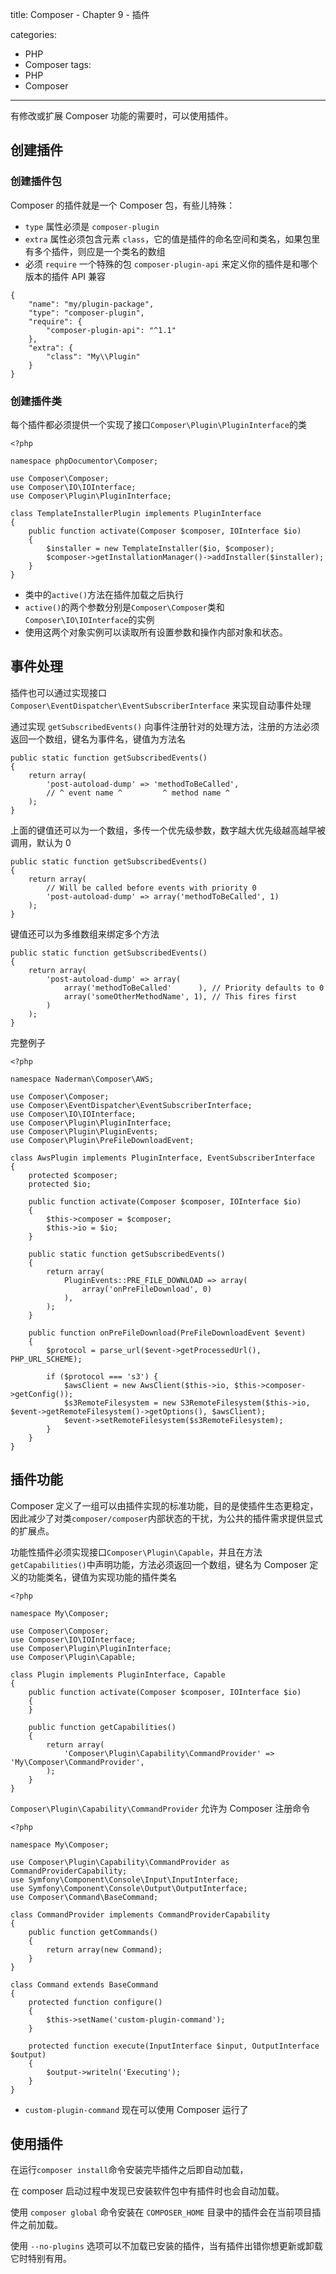 title: Composer - Chapter 9 - 插件

categories:
  - PHP
  - Composer
tags:
  - PHP
  - Composer

---

有修改或扩展 Composer 功能的需要时，可以使用插件。

<!--more-->

## 创建插件

### 创建插件包

Composer 的插件就是一个 Composer 包，有些儿特殊：
* `type` 属性必须是 `composer-plugin`
* `extra` 属性必须包含元素 `class`，它的值是插件的命名空间和类名，如果包里有多个插件，则应是一个类名的数组
* 必须 `require` 一个特殊的包 `composer-plugin-api` 来定义你的插件是和哪个版本的插件 API 兼容

```
{
    "name": "my/plugin-package",
    "type": "composer-plugin",
    "require": {
        "composer-plugin-api": "^1.1"
    },
    "extra": {
        "class": "My\\Plugin"
    }
}
```

### 创建插件类

每个插件都必须提供一个实现了接口`Composer\Plugin\PluginInterface`的类
```
<?php

namespace phpDocumentor\Composer;

use Composer\Composer;
use Composer\IO\IOInterface;
use Composer\Plugin\PluginInterface;

class TemplateInstallerPlugin implements PluginInterface
{
    public function activate(Composer $composer, IOInterface $io)
    {
        $installer = new TemplateInstaller($io, $composer);
        $composer->getInstallationManager()->addInstaller($installer);
    }
}
```
* 类中的`active()`方法在插件加载之后执行
* `active()`的两个参数分别是`Composer\Composer`类和`Composer\IO\IOInterface`的实例
* 使用这两个对象实例可以读取所有设置参数和操作内部对象和状态。

## 事件处理

插件也可以通过实现接口 `Composer\EventDispatcher\EventSubscriberInterface` 来实现自动事件处理

通过实现 `getSubscribedEvents()` 向事件注册针对的处理方法，注册的方法必须返回一个数组，键名为事件名，键值为方法名
```
public static function getSubscribedEvents()
{
    return array(
        'post-autoload-dump' => 'methodToBeCalled',
        // ^ event name ^         ^ method name ^
    );
}
```

上面的键值还可以为一个数组，多传一个优先级参数，数字越大优先级越高越早被调用，默认为 0
```
public static function getSubscribedEvents()
{
    return array(
        // Will be called before events with priority 0
        'post-autoload-dump' => array('methodToBeCalled', 1)
    );
}
```

键值还可以为多维数组来绑定多个方法
```
public static function getSubscribedEvents()
{
    return array(
        'post-autoload-dump' => array(
            array('methodToBeCalled'      ), // Priority defaults to 0
            array('someOtherMethodName', 1), // This fires first
        )
    );
}
```

完整例子
```
<?php

namespace Naderman\Composer\AWS;

use Composer\Composer;
use Composer\EventDispatcher\EventSubscriberInterface;
use Composer\IO\IOInterface;
use Composer\Plugin\PluginInterface;
use Composer\Plugin\PluginEvents;
use Composer\Plugin\PreFileDownloadEvent;

class AwsPlugin implements PluginInterface, EventSubscriberInterface
{
    protected $composer;
    protected $io;

    public function activate(Composer $composer, IOInterface $io)
    {
        $this->composer = $composer;
        $this->io = $io;
    }

    public static function getSubscribedEvents()
    {
        return array(
            PluginEvents::PRE_FILE_DOWNLOAD => array(
                array('onPreFileDownload', 0)
            ),
        );
    }

    public function onPreFileDownload(PreFileDownloadEvent $event)
    {
        $protocol = parse_url($event->getProcessedUrl(), PHP_URL_SCHEME);

        if ($protocol === 's3') {
            $awsClient = new AwsClient($this->io, $this->composer->getConfig());
            $s3RemoteFilesystem = new S3RemoteFilesystem($this->io, $event->getRemoteFilesystem()->getOptions(), $awsClient);
            $event->setRemoteFilesystem($s3RemoteFilesystem);
        }
    }
}
```

## 插件功能

Composer 定义了一组可以由插件实现的标准功能，目的是使插件生态更稳定，因此减少了对类`composer/composer`内部状态的干扰，为公共的插件需求提供显式的扩展点。

功能性插件必须实现接口`Composer\Plugin\Capable`，并且在方法`getCapabilities()`中声明功能，方法必须返回一个数组，键名为 Composer 定义的功能类名，键值为实现功能的插件类名

```
<?php

namespace My\Composer;

use Composer\Composer;
use Composer\IO\IOInterface;
use Composer\Plugin\PluginInterface;
use Composer\Plugin\Capable;

class Plugin implements PluginInterface, Capable
{
    public function activate(Composer $composer, IOInterface $io)
    {
    }

    public function getCapabilities()
    {
        return array(
            'Composer\Plugin\Capability\CommandProvider' => 'My\Composer\CommandProvider',
        );
    }
}
```

`Composer\Plugin\Capability\CommandProvider` 允许为 Composer 注册命令
```
<?php

namespace My\Composer;

use Composer\Plugin\Capability\CommandProvider as CommandProviderCapability;
use Symfony\Component\Console\Input\InputInterface;
use Symfony\Component\Console\Output\OutputInterface;
use Composer\Command\BaseCommand;

class CommandProvider implements CommandProviderCapability
{
    public function getCommands()
    {
        return array(new Command);
    }
}

class Command extends BaseCommand
{
    protected function configure()
    {
        $this->setName('custom-plugin-command');
    }

    protected function execute(InputInterface $input, OutputInterface $output)
    {
        $output->writeln('Executing');
    }
}
```
* `custom-plugin-command` 现在可以使用 Composer 运行了


## 使用插件

在运行`composer install`命令安装完毕插件之后即自动加载，

在 composer 启动过程中发现已安装软件包中有插件时也会自动加载。

使用 `composer global` 命令安装在 `COMPOSER_HOME` 目录中的插件会在当前项目插件之前加载。

使用 `--no-plugins` 选项可以不加载已安装的插件，当有插件出错你想更新或卸载它时特别有用。
